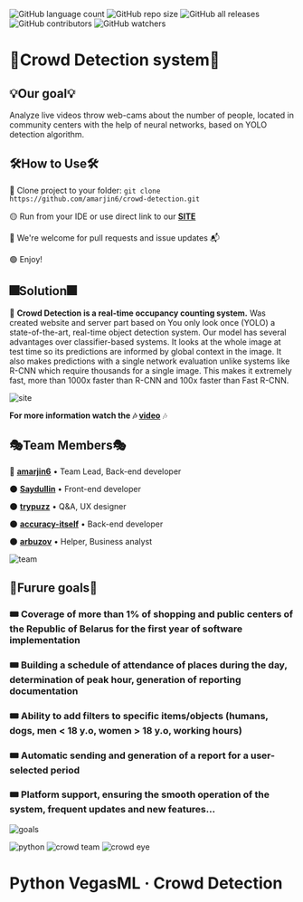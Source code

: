 ![GitHub language count](https://img.shields.io/github/languages/count/amarjin6/crowd-detection?logo=python&logoColor=yellow)
![GitHub repo size](https://img.shields.io/github/repo-size/amarjin6/crowd-detection?color=green&label=size&logo=gitbook)
![GitHub all releases](https://img.shields.io/github/downloads/amarjin6/crowd-detection/total?logo=Stackbit)
![GitHub contributors](https://img.shields.io/github/contributors/amarjin6/crowd-detection?logo=ActiGraph&logoColor=orange)
![GitHub watchers](https://img.shields.io/github/watchers/amarjin6/crowd-detection?logo=wechat)

# 🧠**Crowd Detection system**🧠

## 💡**Our goal**💡 
Analyze live videos throw web-cams about the number of people, located in community centers with the help of neural networks, based on YOLO detection algorithm.

## 🛠**How to Use**🛠
🔴 Clone project to your folder: `git clone https://github.com/amarjin6/crowd-detection.git`

🟡 Run from your IDE or use direct link to our [**SITE**](https://amarjin6.github.io/crowd-detection)

🔵 We're welcome for pull requests and issue updates 📬

🟢 Enjoy!

## 🎆**Solution**🎆
🎌 **Crowd Detection is a real-time occupancy counting system.** Was created website and server part based on You only look once (YOLO) a state-of-the-art, real-time object detection system. Our model has several advantages over classifier-based systems. It looks at the whole image at test time so its predictions are informed by global context in the image. It also makes predictions with a single network evaluation unlike systems like R-CNN which require thousands for a single image. This makes it extremely fast, more than 1000x faster than R-CNN and 100x faster than Fast R-CNN.

![site](https://user-images.githubusercontent.com/86531927/165849737-4702c702-090a-4a78-9f61-ddaa16df460c.jpg)

**For more information watch the 🎶 [video](https://github.com/amarjin6/crowd-detection/tree/master/IBA%20%26%20BSUIR%20topic)** 🎶

## 🎭**Team Members**🎭
👑 [**amarjin6**](https://github.com/amarjin6) • Team Lead, Back-end developer

🌑 [**Saydullin**](https://github.com/Saydullin) • Front-end developer

🌑 [**trypuzz**](https://github.com/trypuzz) • Q&A, UX designer

🌑 [**accuracy-itself**](https://github.com/accuracy-itself) • Back-end developer

🌑 [**arbuzov**](https://github.com/amarjin6) • Helper, Business analyst

![team](https://user-images.githubusercontent.com/86531927/165850033-cd7a7ad0-18c3-4ce1-9d28-0a5e275c6f11.png)

## 🔮**Furure goals**🔮
### 🎟️ Coverage of more than 1% of shopping and public centers of the Republic of Belarus for the first year of software implementation
### 🎟️ Building a schedule of attendance of places during the day,      determination of peak hour, generation of reporting documentation
### 🎟️ Ability to add filters to specific items/objects (humans, dogs, men < 18 y.o, women > 18 y.o, working hours)
### 🎟️ Automatic sending and generation of a report for a user-selected period
### 🎟️ Platform support, ensuring the smooth operation of the system, frequent updates and new features...
![goals](https://user-images.githubusercontent.com/86531927/165849825-1047203a-aad6-4e34-bc67-db7c5264bca9.png)

![python](https://user-images.githubusercontent.com/86531927/156536220-5db566c6-9e2d-4c92-a239-2292bad68333.png)
![crowd team](https://user-images.githubusercontent.com/86531927/165641911-50b6adf8-36fd-4f48-8401-15e609de096f.png)
![crowd eye](https://user-images.githubusercontent.com/86531927/165641624-28bdf93f-8058-489d-abd5-c9fcfd03ac99.png)

# Python VegasML · Crowd Detection

